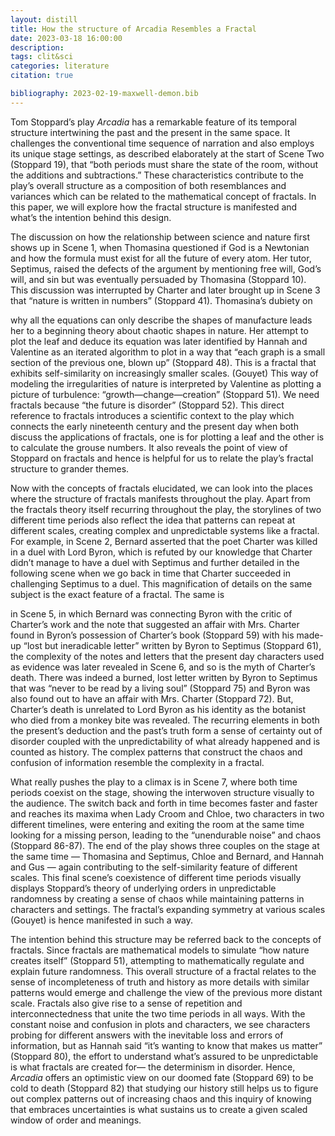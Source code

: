 ```yaml
---
layout: distill
title: How the structure of Arcadia Resembles a Fractal
date: 2023-03-18 16:00:00
description:
tags: clit&sci
categories: literature
citation: true

bibliography: 2023-02-19-maxwell-demon.bib
---
```


Tom Stoppard’s play _Arcadia_ <d-cite key="arcadia"></d-cite> has a remarkable feature of its temporal structure
intertwining the past and the present in the same space. It challenges the conventional
time sequence of narration and also employs its unique stage settings, as described
elaborately at the start of Scene Two (Stoppard 19), that “both periods must share the
state of the room, without the additions and subtractions.” These characteristics
contribute to the play’s overall structure as a composition of both resemblances and
variances which can be related to the mathematical concept of fractals. In this paper, we
will explore how the fractal structure is manifested and what’s the intention behind this
design.

The discussion on how the relationship between science and nature first shows up in
Scene 1, when Thomasina questioned if God is a Newtonian and how the formula must
exist for all the future of every atom. Her tutor, Septimus, raised the defects of the
argument by mentioning free will, God’s will, and sin but was eventually persuaded by
Thomasina (Stoppard 10). This discussion was interrupted by Charter and later brought
up in Scene 3 that “nature is written in numbers” (Stoppard 41). Thomasina’s dubiety on

why all the equations can only describe the shapes of manufacture leads her to a
beginning theory about chaotic shapes in nature. Her attempt to plot the leaf and
deduce its equation was later identified by Hannah and Valentine as an iterated
algorithm to plot in a way that “each graph is a small section of the previous one, blown
up” (Stoppard 48). This is a fractal that exhibits self-similarity on increasingly smaller
scales.<d-cite key="fractal"></d-cite> (Gouyet) This way of modeling the irregularities of nature is interpreted by
Valentine as plotting a picture of turbulence: “growth—change—creation” (Stoppard 51).
We need fractals because “the future is disorder” (Stoppard 52). This direct reference to
fractals introduces a scientific context to the play which connects the early nineteenth
century and the present day when both discuss the applications of fractals, one is for
plotting a leaf and the other is to calculate the grouse numbers. It also reveals the point
of view of Stoppard on fractals and hence is helpful for us to relate the play’s fractal
structure to grander themes.

Now with the concepts of fractals elucidated, we can look into the places where the
structure of fractals manifests throughout the play. Apart from the fractals theory itself
recurring throughout the play, the storylines of two different time periods also reflect
the idea that patterns can repeat at different scales, creating complex and unpredictable
systems like a fractal. For example, in Scene 2, Bernard asserted that the poet Charter
was killed in a duel with Lord Byron, which is refuted by our knowledge that Charter
didn’t manage to have a duel with Septimus and further detailed in the following scene
when we go back in time that Charter succeeded in challenging Septimus to a duel. This
magnification of details on the same subject is the exact feature of a fractal. The same is

in Scene 5, in which Bernard was connecting Byron with the critic of Charter’s work and
the note that suggested an affair with Mrs. Charter found in Byron’s possession of
Charter’s book (Stoppard 59) with his made-up “lost but ineradicable letter” written by
Byron to Septimus (Stoppard 61), the complexity of the notes and letters that the
present day characters used as evidence was later revealed in Scene 6, and so is the myth
of Charter’s death. There was indeed a burned, lost letter written by Byron to Septimus
that was “never to be read by a living soul” (Stoppard 75) and Byron was also found out
to have an affair with Mrs. Charter (Stoppard 72). But, Charter’s death is unrelated to
Lord Byron as his identity as the botanist who died from a monkey bite was revealed.
The recurring elements in both the present’s deduction and the past’s truth form a sense
of certainty out of disorder coupled with the unpredictability of what already happened
and is counted as history. The complex patterns that construct the chaos and confusion
of information resemble the complexity in a fractal.

What really pushes the play to a climax is in Scene 7, where both time periods coexist on
the stage, showing the interwoven structure visually to the audience. The switch back
and forth in time becomes faster and faster and reaches its maxima when Lady Croom
and Chloe, two characters in two different timelines, were entering and exiting the room
at the same time looking for a missing person, leading to the “unendurable noise” and
chaos (Stoppard 86-87). The end of the play shows three couples on the stage at the
same time — Thomasina and Septimus, Chloe and Bernard, and Hannah and Gus —
again contributing to the self-similarity feature of different scales. This final scene’s
coexistence of different time periods visually displays Stoppard’s theory of underlying 
orders in unpredictable randomness by creating a sense of chaos while maintaining
patterns in characters and settings. The fractal’s expanding symmetry at various scales
(Gouyet) is hence manifested in such a way.

The intention behind this structure may be referred back to the concepts of fractals.
Since fractals are mathematical models to simulate “how nature creates itself” (Stoppard
51), attempting to mathematically regulate and explain future randomness. This overall
structure of a fractal relates to the sense of incompleteness of truth and history as more
details with similar patterns would emerge and challenge the view of the previous more
distant scale. Fractals also give rise to a sense of repetition and interconnectedness that
unite the two time periods in all ways. With the constant noise and confusion in plots
and characters, we see characters probing for different answers with the inevitable loss
and errors of information, but as Hannah said “it’s wanting to know that makes us
matter” (Stoppard 80), the effort to understand what’s assured to be unpredictable is
what fractals are created for— the determinism in disorder. Hence, _Arcadia_ offers an
optimistic view on our doomed fate (Stoppard 69) to be cold to death (Stoppard 82) that
studying our history still helps us to figure out complex patterns out of increasing chaos
and this inquiry of knowing that embraces uncertainties is what sustains us to create a
given scaled window of order and meanings.
